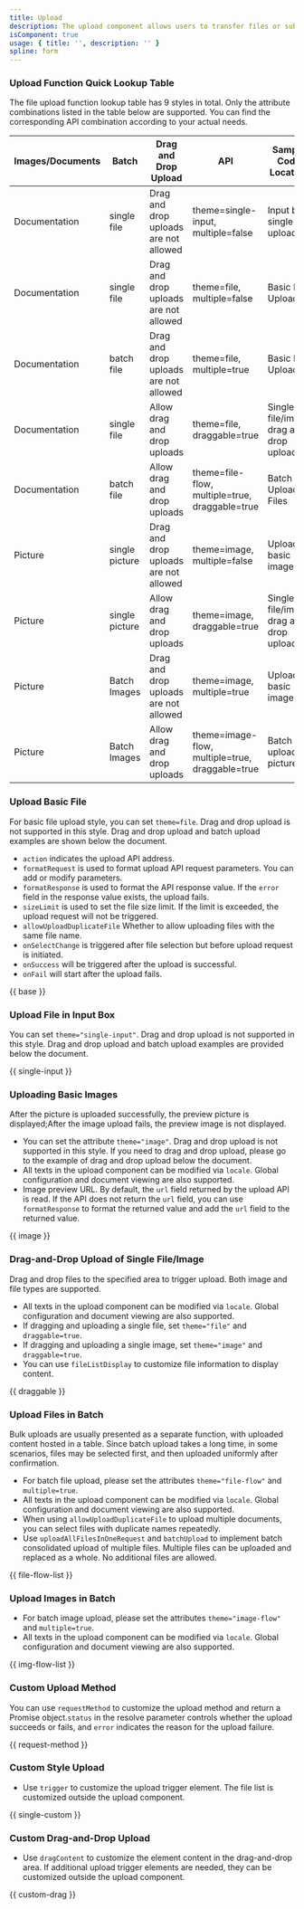 ```yaml
---
title: Upload
description: The upload component allows users to transfer files or submit their own content.
isComponent: true
usage: { title: '', description: '' }
spline: form
---
```


### Upload Function Quick Lookup Table

The file upload function lookup table has 9 styles in total. Only the attribute combinations listed in the table below are supported. You can find the corresponding API combination according to your actual needs.

 | Images/Documents|Batch|Drag and Drop Upload| API |Sample Code Location|
 | -- | -- | -- | -- | -- |
 | Documentation|single file|Drag and drop uploads are not allowed| theme=single-input, multiple=false |Input box single file upload|
 | Documentation|single file|Drag and drop uploads are not allowed| theme=file, multiple=false |Basic File Upload|
 | Documentation|batch file|Drag and drop uploads are not allowed| theme=file, multiple=true |Basic File Upload|
 | Documentation|single file|Allow drag and drop uploads| theme=file, draggable=true |Single file/image drag and drop upload|
 | Documentation|batch file|Allow drag and drop uploads| theme=file-flow, multiple=true, draggable=true |Batch Upload Files|
 | Picture|single picture|Drag and drop uploads are not allowed| theme=image, multiple=false |Upload basic image|
 | Picture|single picture|Allow drag and drop uploads| theme=image, draggable=true |Single file/image drag and drop upload|
 | Picture|Batch Images|Drag and drop uploads are not allowed| theme=image, multiple=true |Upload basic image|
 | Picture|Batch Images|Allow drag and drop uploads| theme=image-flow, multiple=true, draggable=true |Batch upload pictures|

### Upload Basic File

For basic file upload style, you can set `theme=file`. Drag and drop upload is not supported in this style. Drag and drop upload and batch upload examples are shown below the document.

- `action` indicates the upload API address.
- `formatRequest` is used to format upload API request parameters. You can add or modify parameters.
- `formatResponse` is used to format the API response value. If the `error` field in the response value exists, the upload fails.
- `sizeLimit` is used to set the file size limit. If the limit is exceeded, the upload request will not be triggered.
- `allowUploadDuplicateFile` Whether to allow uploading files with the same file name.
- `onSelectChange` is triggered after file selection but before upload request is initiated.
- `onSuccess` will be triggered after the upload is successful.
- `onFail` will start after the upload fails.

{{ base }}

### Upload File in Input Box

You can set `theme="single-input"`. Drag and drop upload is not supported in this style. Drag and drop upload and batch upload examples are provided below the document.

{{ single-input }}

### Uploading Basic Images

After the picture is uploaded successfully, the preview picture is displayed;After the image upload fails, the preview image is not displayed.

- You can set the attribute `theme="image"`. Drag and drop upload is not supported in this style. If you need to drag and drop upload, please go to the example of drag and drop upload below the document.
- All texts in the upload component can be modified via `locale`. Global configuration and document viewing are also supported<a href='/react/config?tab=api#uploadconfig'></a>.
- Image preview URL. By default, the `url` field returned by the upload API is read. If the API does not return the `url` field, you can use `formatResponse` to format the returned value and add the `url` field to the returned value.

{{ image }}

### Drag-and-Drop Upload of Single File/Image

Drag and drop files to the specified area to trigger upload. Both image and file types are supported.

- All texts in the upload component can be modified via `locale`. Global configuration and document viewing are also supported<a href='/react/config?tab=api#uploadconfig'></a>.
- If dragging and uploading a single file, set `theme="file"` and `draggable=true`.
- If dragging and uploading a single image, set `theme="image"` and `draggable=true`.
- You can use `fileListDisplay` to customize file information to display content.

{{ draggable }}

### Upload Files in Batch

Bulk uploads are usually presented as a separate function, with uploaded content hosted in a table. Since batch upload takes a long time, in some scenarios, files may be selected first, and then uploaded uniformly after confirmation.

- For batch file upload, please set the attributes `theme="file-flow"` and `multiple=true`.
- All texts in the upload component can be modified via `locale`. Global configuration and document viewing are also supported<a href='/react/config?tab=api#uploadconfig'></a>.
- When using `allowUploadDuplicateFile` to upload multiple documents, you can select files with duplicate names repeatedly.
- Use `uploadAllFilesInOneRequest` and `batchUpload` to implement batch consolidated upload of multiple files. Multiple files can be uploaded and replaced as a whole. No additional files are allowed.

{{ file-flow-list }}

### Upload Images in Batch

- For batch image upload, please set the attributes `theme="image-flow"` and `multiple=true`.
- All texts in the upload component can be modified via `locale`. Global configuration and document viewing are also supported<a href='/react/config?tab=api#uploadconfig'></a>.

{{ img-flow-list }}

### Custom Upload Method

You can use `requestMethod` to customize the upload method and return a Promise object.`status` in the resolve parameter controls whether the upload succeeds or fails, and `error` indicates the reason for the upload failure.

{{ request-method }}

### Custom Style Upload

- Use `trigger` to customize the upload trigger element. The file list is customized outside the upload component.

{{ single-custom }}

### Custom Drag-and-Drop Upload

- Use `dragContent` to customize the element content in the drag-and-drop area. If additional upload trigger elements are needed, they can be customized outside the upload component.

{{ custom-drag }}

